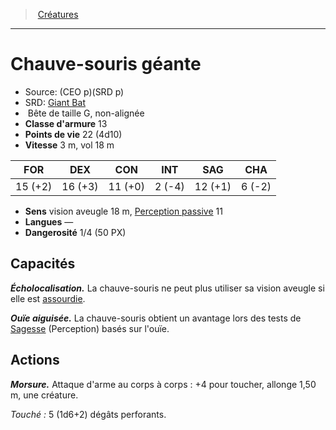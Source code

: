 ﻿---
!MonsterItem
Family: MonsterHD
Type: Bête
Size: G
Alignment: non-alignée
ArmorClass: 13
HitPoints: 22 (4d10)
Speed: 3 m, vol 18 m
Strength: 15 (+2)
Dexterity: 16 (+3)
Constitution: 11 (+0)
Intelligence: ' 2 (-4)'
Wisdom: 12 (+1)
Charisma: ' 6 (-2)'
Senses: vision aveugle 18 m, [Perception passive](hd_abilities_dexterity_perception_passive.md) 11
Languages: —
Challenge: 1/4 (50 PX)
Id: monsters_hd.md#chauve-souris-géante
ParentLink: monsters_hd.md#créatures
Name: Chauve-souris géante
ParentName: Créatures
NameLevel: 1
AltName: '[Giant Bat](srd_monsters_giant_bat.md)'
Source: (CEO p)(SRD p)
Attributes: {}
---
> [Créatures](hd_monsters.md)

---

# Chauve-souris géante

- Source: (CEO p)(SRD p)
- SRD: [Giant Bat](srd_monsters_giant_bat.md)
-  Bête de taille G, non-alignée
- **Classe d'armure** 13
- **Points de vie** 22 (4d10)
- **Vitesse** 3 m, vol 18 m

|FOR|DEX|CON|INT|SAG|CHA|
|---|---|---|---|---|---|
|15 (+2)|16 (+3)|11 (+0)| 2 (-4)|12 (+1)| 6 (-2)|

- **Sens** vision aveugle 18 m, [Perception passive](hd_abilities_dexterity_perception_passive.md) 11
- **Langues** —
- **Dangerosité** 1/4 (50 PX)

## Capacités

**_Écholocalisation._** La chauve-souris ne peut plus utiliser sa vision aveugle si elle est [assourdie](hd_conditions_assourdi.md).

**_Ouïe aiguisée._** La chauve-souris obtient un avantage lors des tests de [Sagesse](hd_abilities_wisdom.md) (Perception) basés sur l'ouïe.

## Actions

**_Morsure._** Attaque d'arme au corps à corps : +4 pour toucher, allonge 1,50 m, une créature.

_Touché :_ 5 (1d6+2) dégâts perforants.

